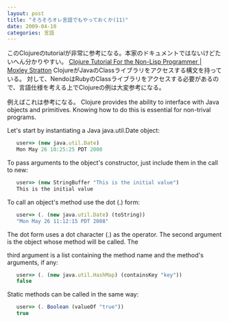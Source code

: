 ```yaml
---
layout: post
title: "そろそろオレ言語でもやっておくか(11)"
date: 2009-04-10
categories: 言語
---
```

このClojureのtutorialが非常に参考になる。本家のドキュメントではないけどたいへん分かりやすい。
 [Clojure Tutorial For the Non-Lisp Programmer | Moxley Stratton](http://www.moxleystratton.com/article/clojure/for-non-lisp-programmers)
ClojureがJavaのClassライブラリをアクセスする構文を持っている。
対して、NendoはRubyのClassライブラリをアクセスする必要があるので、言語仕様を考える上でClojureの例は大変参考になる。

例えばこれは参考になる。
 Clojure provides the ability to interface with Java objects and
 primitives. Knowing how to do this is essential for non-trival
 programs.

 Let's start by instantiating a Java java.util.Date object:
```javascript
   user=> (new java.util.Date)
   Mon May 26 10:25:25 PDT 2008
```

 To pass arguments to the object's constructor, just include them in
 the call to new:
```javascript
   user=> (new StringBuffer "This is the initial value")
   This is the initial value
```
 To call an object's method use the dot (.) form:
```javascript
   user=> (. (new java.util.Date) (toString))
   "Mon May 26 11:12:15 PDT 2008"
```

 The dot form uses a dot character (.) as the operator. The second
 argument is the object whose method will be called. The

 third argument is a list containing the method name and the method's
 arguments, if any:
```javascript
   user=> (. (new java.util.HashMap) (containsKey "key"))
   false
```

 Static methods can be called in the same way:
```javascript
   user=> (. Boolean (valueOf "true"))
   true
```
